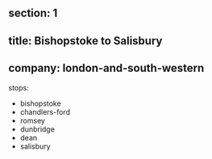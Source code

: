 ﻿section: 1
----
title: Bishopstoke to Salisbury
----
company: london-and-south-western
----
stops:
- bishopstoke
- chandlers-ford
- romsey
- dunbridge
- dean
- salisbury
